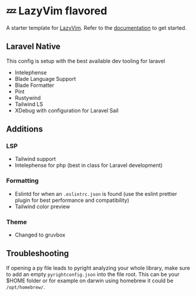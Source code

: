 # 💤 LazyVim flavored

A starter template for [LazyVim](https://github.com/LazyVim/LazyVim).
Refer to the [documentation](https://lazyvim.github.io/installation) to get started.

## Laravel Native
This config is setup with the best available dev tooling for laravel

- Intelephense
- Blade Language Support
- Blade Formatter
- Pint
- Rustywind
- Tailwind LS
- XDebug with configuration for Laravel Sail

## Additions

### LSP

- Tailwind support
- Intelephense for php (best in class for Laravel development)

### Formatting

- Eslintd for when an `.eslintrc.json` is found (use the eslint prettier plugin for best performance and compatibility)
- Tailwind color preview

### Theme

- Changed to gruvbox

## Troubleshooting

If opening a py file leads to pyright analyzing your whole library, make sure to add an empty `pyrightconfig.json` into the file root.
This can be your $HOME folder or for example on darwin using homebrew it could be `/opt/homebrew/`.
